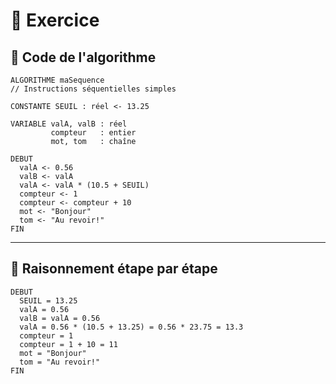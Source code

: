 # 📘 Exercice

## 🧾 Code de l'algorithme

```pseudo
ALGORITHME maSequence
// Instructions séquentielles simples

CONSTANTE SEUIL : réel <- 13.25

VARIABLE valA, valB : réel
         compteur   : entier
         mot, tom   : chaîne

DEBUT
  valA <- 0.56
  valB <- valA
  valA <- valA * (10.5 + SEUIL)
  compteur <- 1
  compteur <- compteur + 10
  mot <- "Bonjour"
  tom <- "Au revoir!"
FIN
```

---

## 🔎 Raisonnement étape par étape

```pseudo
DEBUT
  SEUIL = 13.25
  valA = 0.56
  valB = valA = 0.56
  valA = 0.56 * (10.5 + 13.25) = 0.56 * 23.75 = 13.3
  compteur = 1
  compteur = 1 + 10 = 11
  mot = "Bonjour"
  tom = "Au revoir!"
FIN
```
